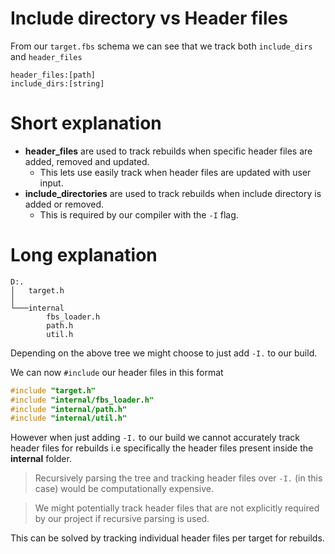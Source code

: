 # Include directory vs Header files 

From our `target.fbs` schema we can see that we track both `include_dirs` and `header_files`

```
header_files:[path]
include_dirs:[string]
```

# Short explanation

- **header_files** are used to track rebuilds when specific header files are added, removed and updated.
  - This lets use easily track when header files are updated with user input.
- **include_directories** are used to track rebuilds when include directory is added or removed.
  - This is required by our compiler with the `-I` flag.

# Long explanation

```
D:.
│   target.h
│
└───internal
        fbs_loader.h
        path.h
        util.h
```

Depending on the above tree we might choose to just add `-I.` to our build.

We can now `#include` our header files in this format

```c
#include "target.h"
#include "internal/fbs_loader.h"
#include "internal/path.h"
#include "internal/util.h"
```

However when just adding `-I.` to our build we cannot accurately track header files for rebuilds i.e specifically the header files present inside the **internal** folder.

> Recursively parsing the tree and tracking header files over `-I.` (in this case) would be computationally expensive.

> We might potentially track header files that are not explicitly required by our project if recursive parsing is used.

This can be solved by tracking individual header files per target for rebuilds.
